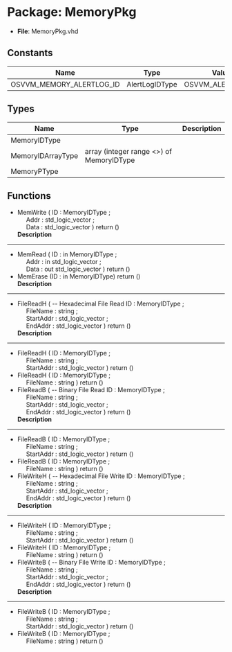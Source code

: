 # Package: MemoryPkg

- **File**: MemoryPkg.vhd
## Constants

| Name                     | Type           | Value              | Description |
| ------------------------ | -------------- | ------------------ | ----------- |
| OSVVM_MEMORY_ALERTLOG_ID | AlertLogIDType |  OSVVM_ALERTLOG_ID |             |
## Types

| Name              | Type                                      | Description |
| ----------------- | ----------------------------------------- | ----------- |
| MemoryIDType      |                                           |             |
| MemoryIDArrayType | array (integer range <>) of MemoryIDType  |             |
| MemoryPType       |                                           |             |
## Functions
- MemWrite <font id="function_arguments">( ID    : MemoryIDType ;<br><span style="padding-left:20px"> Addr  : std_logic_vector ;<br><span style="padding-left:20px"> Data  : std_logic_vector ) </font> <font id="function_return">return ()</font>
</br>**Description**
----------------------------------------------------------

- MemRead <font id="function_arguments">( ID    : in MemoryIDType ;<br><span style="padding-left:20px"> Addr  : in  std_logic_vector ;<br><span style="padding-left:20px"> Data  : out std_logic_vector ) </font> <font id="function_return">return ()</font>
- MemErase <font id="function_arguments">(ID : in MemoryIDType) </font> <font id="function_return">return ()</font>
</br>**Description**
----------------------------------------------------------

- FileReadH <font id="function_arguments">(    -- Hexadecimal File Read ID           : MemoryIDType ;<br><span style="padding-left:20px"> FileName     : string ;<br><span style="padding-left:20px"> StartAddr    : std_logic_vector ;<br><span style="padding-left:20px"> EndAddr      : std_logic_vector ) </font> <font id="function_return">return ()</font>
</br>**Description**
----------------------------------------------------------

- FileReadH <font id="function_arguments">( ID           : MemoryIDType ;<br><span style="padding-left:20px"> FileName     : string ;<br><span style="padding-left:20px"> StartAddr    : std_logic_vector ) </font> <font id="function_return">return ()</font>
- FileReadH <font id="function_arguments">( ID           : MemoryIDType ;<br><span style="padding-left:20px"> FileName     : string ) </font> <font id="function_return">return ()</font>
- FileReadB <font id="function_arguments">(    -- Binary File Read ID           : MemoryIDType ;<br><span style="padding-left:20px"> FileName     : string ;<br><span style="padding-left:20px"> StartAddr    : std_logic_vector ;<br><span style="padding-left:20px"> EndAddr      : std_logic_vector ) </font> <font id="function_return">return ()</font>
</br>**Description**
----------------------------------------------------------

- FileReadB <font id="function_arguments">( ID           : MemoryIDType ;<br><span style="padding-left:20px"> FileName     : string ;<br><span style="padding-left:20px"> StartAddr    : std_logic_vector ) </font> <font id="function_return">return ()</font>
- FileReadB <font id="function_arguments">( ID           : MemoryIDType ;<br><span style="padding-left:20px"> FileName     : string ) </font> <font id="function_return">return ()</font>
- FileWriteH <font id="function_arguments">(    -- Hexadecimal File Write ID           : MemoryIDType ;<br><span style="padding-left:20px"> FileName     : string ;<br><span style="padding-left:20px"> StartAddr    : std_logic_vector ;<br><span style="padding-left:20px"> EndAddr      : std_logic_vector ) </font> <font id="function_return">return ()</font>
</br>**Description**
----------------------------------------------------------

- FileWriteH <font id="function_arguments">( ID           : MemoryIDType ;<br><span style="padding-left:20px"> FileName     : string ;<br><span style="padding-left:20px"> StartAddr    : std_logic_vector ) </font> <font id="function_return">return ()</font>
- FileWriteH <font id="function_arguments">( ID           : MemoryIDType ;<br><span style="padding-left:20px"> FileName     : string ) </font> <font id="function_return">return ()</font>
- FileWriteB <font id="function_arguments">(    -- Binary File Write ID           : MemoryIDType ;<br><span style="padding-left:20px"> FileName     : string ;<br><span style="padding-left:20px"> StartAddr    : std_logic_vector ;<br><span style="padding-left:20px"> EndAddr      : std_logic_vector ) </font> <font id="function_return">return ()</font>
</br>**Description**
----------------------------------------------------------

- FileWriteB <font id="function_arguments">( ID           : MemoryIDType ;<br><span style="padding-left:20px"> FileName     : string ;<br><span style="padding-left:20px"> StartAddr    : std_logic_vector ) </font> <font id="function_return">return ()</font>
- FileWriteB <font id="function_arguments">( ID           : MemoryIDType ;<br><span style="padding-left:20px"> FileName     : string ) </font> <font id="function_return">return ()</font>
